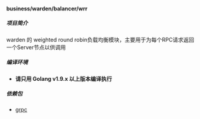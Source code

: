 #### business/warden/balancer/wrr

##### 项目简介

warden 的 weighted round robin负载均衡模块，主要用于为每个RPC请求返回一个Server节点以供调用

##### 编译环境

- **请只用 Golang v1.9.x 以上版本编译执行**

##### 依赖包

- [grpc](google.golang.org/grpc)